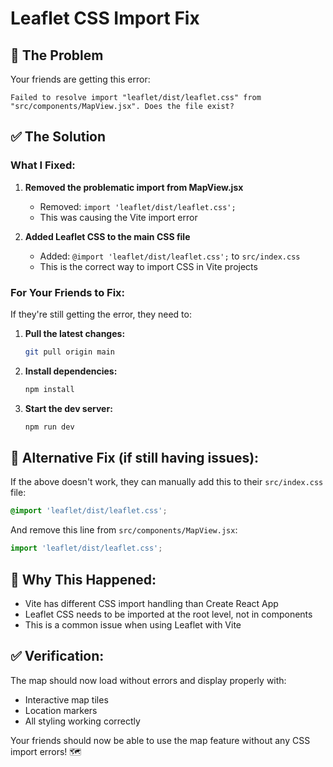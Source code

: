 # Leaflet CSS Import Fix

## 🐛 **The Problem**
Your friends are getting this error:
```
Failed to resolve import "leaflet/dist/leaflet.css" from "src/components/MapView.jsx". Does the file exist?
```

## ✅ **The Solution**

### **What I Fixed:**

1. **Removed the problematic import from MapView.jsx**
   - Removed: `import 'leaflet/dist/leaflet.css';`
   - This was causing the Vite import error

2. **Added Leaflet CSS to the main CSS file**
   - Added: `@import 'leaflet/dist/leaflet.css';` to `src/index.css`
   - This is the correct way to import CSS in Vite projects

### **For Your Friends to Fix:**

If they're still getting the error, they need to:

1. **Pull the latest changes:**
   ```bash
   git pull origin main
   ```

2. **Install dependencies:**
   ```bash
   npm install
   ```

3. **Start the dev server:**
   ```bash
   npm run dev
   ```

## 🔧 **Alternative Fix (if still having issues):**

If the above doesn't work, they can manually add this to their `src/index.css` file:

```css
@import 'leaflet/dist/leaflet.css';
```

And remove this line from `src/components/MapView.jsx`:
```javascript
import 'leaflet/dist/leaflet.css';
```

## 📝 **Why This Happened:**

- Vite has different CSS import handling than Create React App
- Leaflet CSS needs to be imported at the root level, not in components
- This is a common issue when using Leaflet with Vite

## ✅ **Verification:**

The map should now load without errors and display properly with:
- Interactive map tiles
- Location markers
- All styling working correctly

Your friends should now be able to use the map feature without any CSS import errors! 🗺️
